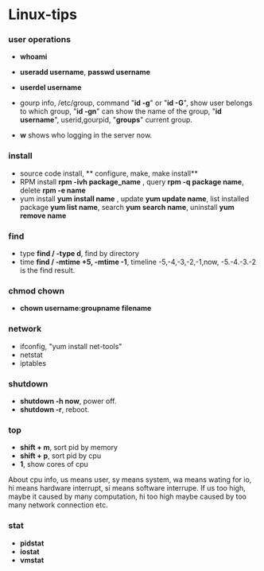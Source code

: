 # Linux-tips

### user operations
- **whoami**

- **useradd  username**, **passwd username**
- **userdel  username**
- gourp info, /etc/group, command "**id -g**" or "**id -G**", show user belongs to which group, "**id -gn**" can show the name of the group, "**id username**", userid,gourpid, "**groups**" current group.
- **w** shows who logging in the server now.

### install

- source code install, ** configure, make, make install**
- RPM install **rpm -ivh package_name** , query **rpm -q package name**, delete **rpm -e name**
- yum install **yum install name** , update **yum update name**, list installed package **yum list name**, search **yum search name**, uninstall **yum remove name**

### find

- type **find / -type d**, find by directory
- time **find / -mtime +5, -mtime -1**, timeline -5,-4,-3,-2,-1,now, -5.-4.-3.-2 is the find result.

### chmod chown
- **chown username:groupname filename**


### network

- ifconfig, "yum install net-tools"
- netstat
- iptables


### shutdown
- **shutdown -h now**, power off.
- **shutdown -r**, reboot.


### top

- **shift + m**, sort pid by memory
- **shift + p**, sort pid by cpu
- **1**, show cores of cpu

About cpu info, us means user, sy means system, wa means wating for io, hi means hardware interrupt, si means software interrupe.
If us too high, maybe it caused by many computation, hi too high maybe caused by too many network connection etc.


### stat

- **pidstat**
- **iostat**
- **vmstat**





